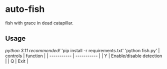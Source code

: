 # auto-fish
fish with grace in dead catapillar.
## Usage
*python 3.11 recommended!*
'pip install -r requirements.txt'
'python fish.py'
| controls | function |
| ----------- | ----------- |
| Y | Enable/disable detection |
| Q | Exit |